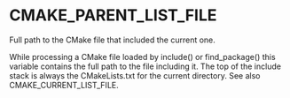   

# CMAKE_PARENT_LIST_FILE  
Full path to the CMake file that included the current one.  

While processing a CMake file loaded by include() or
find_package() this variable contains the full path to the file
including it.  The top of the include stack is always the CMakeLists.txt
for the current directory.  See also CMAKE_CURRENT_LIST_FILE.  

